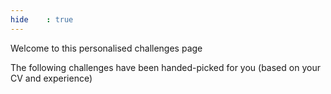 ```yaml
---
hide    : true
---
```


Welcome to this personalised challenges page

The following challenges have been handed-picked for you (based on your CV and experience)

